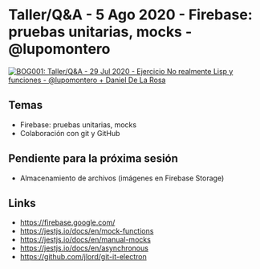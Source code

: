 # Taller/Q&A - 5 Ago 2020 - Firebase: pruebas unitarias, mocks - @lupomontero

[![BOG001: Taller/Q&A - 29 Jul 2020 - Ejercicio No realmente Lisp y funciones - @lupomontero + Daniel De La Rosa](https://img.youtube.com/vi/ZiwzmRHsLbM/0.jpg)](https://youtu.be/ZiwzmRHsLbM)

## Temas

* Firebase: pruebas unitarias, mocks
* Colaboración con git y GitHub

## Pendiente para la próxima sesión

* Almacenamiento de archivos (imágenes en Firebase Storage)

## Links

* https://firebase.google.com/
* https://jestjs.io/docs/en/mock-functions
* https://jestjs.io/docs/en/manual-mocks
* https://jestjs.io/docs/en/asynchronous
* https://github.com/jlord/git-it-electron